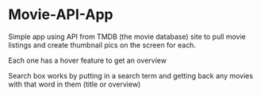 # Movie-API-App

Simple app using API from TMDB (the movie database) site to pull movie listings and create thumbnail pics on the screen for each.

Each one has a hover feature to get an overview

Search box works by putting in a search term and getting back any movies with that word in them (title or overview)
